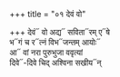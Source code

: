 +++
title = "०१ देवं वो"

+++
देवं᳓ वो अद्य᳓ सविता᳓रम् ए᳓षे  
भ᳓गं च र᳓त्नं विभ᳓जन्तम् आयोः᳓  
आ᳓ वां नरा पुरुभुजा ववृत्यां  
दिवे᳓-दिवे चिद् अश्विना सखीय᳓न्